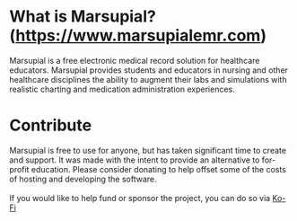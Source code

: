 # What is Marsupial? (https://www.marsupialemr.com)
Marsupial is a free electronic medical record solution for healthcare educators. Marsupial provides students and educators in nursing and other healthcare disciplines the ability to augment their labs and simulations with realistic charting and medication administration experiences.
# Contribute
Marsupial is free to use for anyone, but has taken significant time to create and support. It was made with the intent to provide an alternative to for-profit education. Please consider donating to help offset some of the costs of hosting and developing the software.<br/><br/>
If you would like to help fund or sponsor the project, you can do so via [Ko-Fi](https://ko-fi.com/marsupialemr)
